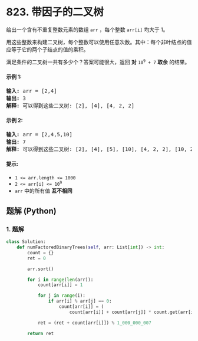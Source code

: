 # 823. 带因子的二叉树
给出一个含有不重复整数元素的数组 `arr` ，每个整数 `arr[i]` 均大于 1。

用这些整数来构建二叉树，每个整数可以使用任意次数。其中：每个非叶结点的值应等于它的两个子结点的值的乘积。

满足条件的二叉树一共有多少个？答案可能很大，返回 **对** <code>10<sup>9</sup> + 7</code> **取余** 的结果。

#### 示例 1:
<pre>
<strong>输入:</strong> arr = [2,4]
<strong>输出:</strong> 3
<strong>解释:</strong> 可以得到这些二叉树: [2], [4], [4, 2, 2]
</pre>

#### 示例 2:
<pre>
<strong>输入:</strong> arr = [2,4,5,10]
<strong>输出:</strong> 7
<strong>解释:</strong> 可以得到这些二叉树: [2], [4], [5], [10], [4, 2, 2], [10, 2, 5], [10, 5, 2].
</pre>

#### 提示:
* `1 <= arr.length <= 1000`
* <code>2 <= arr[i] <= 10<sup>9</sup></code>
* `arr` 中的所有值 **互不相同**

## 题解 (Python)

### 1. 题解
```Python
class Solution:
    def numFactoredBinaryTrees(self, arr: List[int]) -> int:
        count = {}
        ret = 0

        arr.sort()

        for i in range(len(arr)):
            count[arr[i]] = 1

            for j in range(i):
                if arr[i] % arr[j] == 0:
                    count[arr[i]] = (
                        count[arr[i]] + count[arr[j]] * count.get(arr[i] // arr[j], 0)) % 1_000_000_007

            ret = (ret + count[arr[i]]) % 1_000_000_007

        return ret
```
